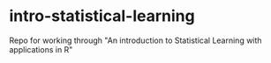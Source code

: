 # intro-statistical-learning
Repo for working through "An introduction to Statistical Learning with applications in R"
